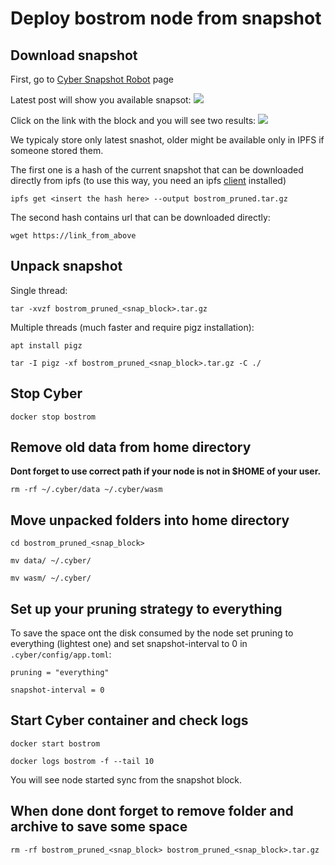 # Deploy bostrom node from snapshot

## Download snapshot
First, go to [Cyber Snapshot Robot](https://cyb.ai/network/bostrom/contract/bostrom137p3ll78yrlw3gtfltgwhdkz0qxke4z6mt9qe6) page

Latest post will show you available snapsot:
![](https://ipfs.io/ipfs/QmWjcgseTj5GmGSC8z1X6wzD5Eh1wQv1RfBfChmafqcwvm)


Сlick on the link with the block and you will see two results:
![](https://ipfs.io/ipfs/QmQvZegg39JnQ5EESgA3t9seCYSAF7nZyDZGRo1iUXLemi)

We typicaly store only latest snashot, older might be available only in IPFS if someone stored them.

The first one is a hash of the current snapshot that can be downloaded directly from ipfs (to use this way, you need an ipfs [client](https://docs.ipfs.tech/install/command-line/) installed)

```
ipfs get <insert the hash here> --output bostrom_pruned.tar.gz
```
The second hash contains url that can be downloaded directly:

```
wget https://link_from_above
```

## Unpack snapshot

Single thread:

```
tar -xvzf bostrom_pruned_<snap_block>.tar.gz
```

Multiple threads (much faster and require pigz installation):

```
apt install pigz  
```
```
tar -I pigz -xf bostrom_pruned_<snap_block>.tar.gz -C ./
```

## Stop Cyber

```
docker stop bostrom
```

## Remove old data from home directory

**Dont forget to use correct path if your node is not in $HOME of your user.**

```
rm -rf ~/.cyber/data ~/.cyber/wasm
```

## Move unpacked folders into home directory

```
cd bostrom_pruned_<snap_block>  
```
```
mv data/ ~/.cyber/  
```
```
mv wasm/ ~/.cyber/
```

## Set up your pruning strategy to everything

To save the space ont the disk consumed by the node set pruning to everything (lightest one) and set snapshot-interval to 0 in `.cyber/config/app.toml`:

```
pruning = "everything"  
```
```
snapshot-interval = 0
```

## Start Cyber container and check logs

```
docker start bostrom  
```
```
docker logs bostrom -f --tail 10
```
You will see node started sync from the snapshot block.

## When done dont forget to remove folder and archive to save some space

```
rm -rf bostrom_pruned_<snap_block> bostrom_pruned_<snap_block>.tar.gz
```
